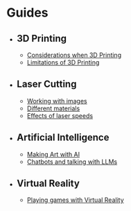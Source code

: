 # Guides

- ## 3D Printing
  
  - [Considerations when 3D Printing](../guides/3dprinting/considerations)
  - [Limitations of 3D Printing](../guides/3dprinting/limitations)

- ## Laser Cutting

  - [Working with images](../guides/laser/images)
  - [Different materials](../guides/laser/materials)
  - [Effects of laser speeds](../guides/laser/speeds)

- ## Artificial Intelligence

  - [Making Art with AI](ai/art)
  - [Chatbots and talking with LLMs](ai/chat)

- ## Virtual Reality

  - [Playing games with Virtual Reality](virtual-reality/playing-games)
